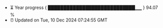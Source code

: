 - ⏳ Year progress { ████████████████████████████▁▁ } 94.07 %
- ⏰ Updated on Tue, 10 Dec 2024 07:24:55 GMT

